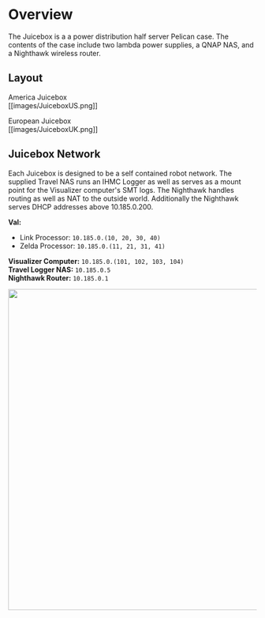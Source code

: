 # Overview  
The Juicebox is a a power distribution half server Pelican case. The contents of the case include two lambda power supplies, a QNAP NAS, and a Nighthawk wireless router. 

## Layout  
America Juicebox  
[[images/JuiceboxUS.png]]  

European Juicebox  
[[images/JuiceboxUK.png]]  

## Juicebox Network  
Each Juicebox is designed to be a self contained robot network. The supplied Travel NAS runs an IHMC Logger as well as serves as a mount point for the Visualizer computer's SMT logs. The Nighthawk handles routing as well as NAT to the outside world. Additionally the Nighthawk serves DHCP addresses above 10.185.0.200.  

**Val:**  
 * Link Processor: ```10.185.0.(10, 20, 30, 40)```  
 * Zelda Processor: ```10.185.0.(11, 21, 31, 41)```  

**Visualizer Computer:** ```10.185.0.(101, 102, 103, 104)```  
**Travel Logger NAS:** ```10.185.0.5```  
**Nighthawk Router:** ```10.185.0.1```  

<img src="https://github.com/NASA-JSC-Robotics/valkyrie/wiki/images/ValNetwork.png" width="650">  